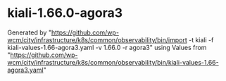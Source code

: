 # kiali-1.66.0-agora3

Generated by "https://github.com/wp-wcm/city/infrastructure/k8s/common/observability/bin/import -t kiali -f kiali-values-1.66-agora3.yaml -v 1.66.0 -r agora3"
using Values from "https://github.com/wp-wcm/city/infrastructure/k8s/common/observability/bin/kiali-values-1.66-agora3.yaml"

